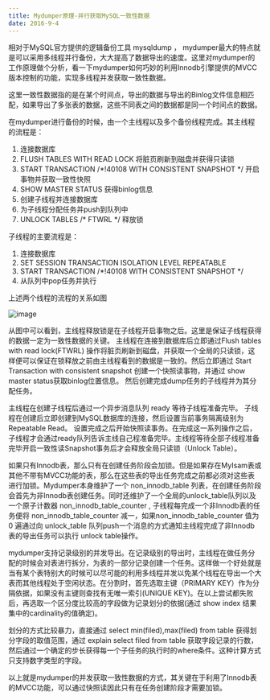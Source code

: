 ```yaml
---
title: Mydumper原理-并行获取MySQL一致性数据
date: 2016-9-4
---
```



相对于MySQL官方提供的逻辑备份工具 mysqldump ， mydumper最大的特点就是可以采用多线程并行备份，大大提高了数据导出的速度。这里对mydumper的工作原理做个分析，看一下mydumper如何巧妙的利用Innodb引擎提供的MVCC版本控制的功能，实现多线程并发获取一致性数据。

这里一致性数据指的是在某个时间点，导出的数据与导出的Binlog文件信息相匹配，如果导出了多张表的数据，这些不同表之间的数据都是同一个时间点的数据。

在mydumper进行备份的时候，由一个主线程以及多个备份线程完成。其主线程的流程是：

1. 连接数据库
2. FLUSH TABLES WITH READ LOCK 将脏页刷新到磁盘并获得只读锁
3. START TRANSACTION /*!40108 WITH CONSISTENT SNAPSHOT */ 开启事物并获取一致性快照
4. SHOW MASTER STATUS  获得binlog信息
5. 创建子线程并连接数据库
6. 为子线程分配任务并push到队列中
7. UNLOCK TABLES /* FTWRL */ 释放锁


子线程的主要流程是：
1. 连接数据库
2. SET SESSION TRANSACTION ISOLATION LEVEL REPEATABLE 
3. START TRANSACTION /*!40108 WITH CONSISTENT SNAPSHOT */
4. 从队列中pop任务并执行


上述两个线程的流程的关系如图

![image](/postimgs/mydumper-principle/mydumper-threads.png)

从图中可以看到，主线程释放锁是在子线程开启事物之后。这里是保证子线程获得的数据一定为一致性数据的关键。
主线程在连接到数据库后立即通过Flush tables with read lock(FTWRL) 操作将脏页刷新到磁盘，并获取一个全局的只读锁，这样便可以保证在锁释放之前由主线程看到的数据是一致的。然后立即通过 Start Transaction with consistent snapshot 创建一个快照读事物，并通过 show master status获取binlog位置信息。
然后创建完成dump任务的子线程并为其分配任务。  

主线程在创建子线程后通过一个异步消息队列 ready 等待子线程准备完毕。 子线程在创建后立即创建到MySQL数据库的连接，然后设置当前事务隔离级别为Repeatable Read。
设置完成之后开始快照读事务。在完成这一系列操作之后，子线程才会通过ready队列告诉主线自己程准备完毕。主线程等待全部子线程准备完毕开启一致性读Snapshot事务后才会释放全局只读锁（Unlock Table）。

如果只有Innodb表，那么只有在创建任务阶段会加锁。但是如果存在MyIsam表或其他不带有MVCC功能的表，那么在这些表的导出任务完成之前都必须对这些表进行加锁。Mydumper本身维护了一个 non_innodb_table 列表，在创建任务阶段会首先为非Innodb表创建任务。同时还维护了一个全局的unlock_table队列以及一个原子计数器 non_innodb_table_counter , 子线程每完成一个非Innodb表的任务便将 non_innodb_table_counter 减一，如果non_innodb_table_counter 值为0 遍通过向 unlock_table 队列push一个消息的方式通知主线程完成了非Innodb表的导出任务可以执行 unlock table操作。

mydumper支持记录级别的并发导出。在记录级别的导出时，主线程在做任务分配的时候会对表进行拆分，为表的一部分记录创建一个任务。这样做一个好处就是当有某个表特别大的时候可以尽可能的利用多线程并发以免某个线程在导出一个大表而其他线程处于空闲状态。在分割时，首先选取主键（PRIMARY KEY）作为分隔依据，如果没有主键则查找有无唯一索引(UNIQUE KEY)。在以上尝试都失败后，再选取一个区分度比较高的字段做为记录划分的依据(通过 show index 结果集中的cardinality的值确定)。

划分的方式比较暴力，直接通过 select min(filed),max(filed) from table 获得划分字段的取值范围，通过 explain select filed from table 获取字段记录的行数，然后通过一个确定的步长获得每一个子任务的执行时的where条件。这种计算方式只支持数字类型的字段。

以上就是mydumper的并发获取一致性数据的方式，其关键在于利用了Innodb表的MVCC功能，可以通过快照读因此只有在任务创建阶段才需要加锁。
